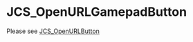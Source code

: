 # JCS_OpenURLGamepadButton

Please see [JCS_OpenURLButton](https://jcs090218.github.io/JCSUnity/ScriptReference/index.html?page=UI_sl_Button_sl_JCS_OpenURLButton)
